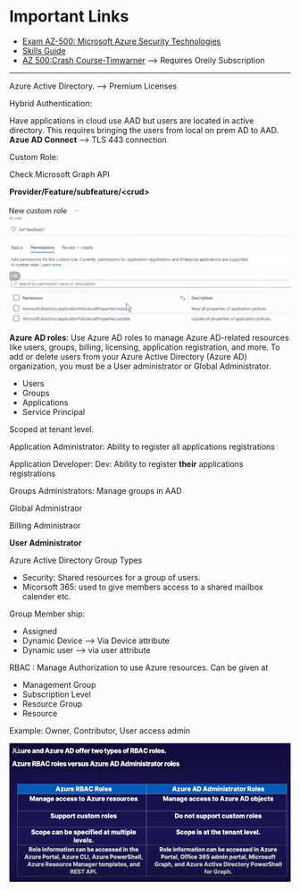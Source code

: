 # Important Links
-  [Exam AZ-500: Microsoft Azure Security Technologies](https://docs.microsoft.com/en-us/learn/certifications/exams/az-500)
- [Skills Guide](https://query.prod.cms.rt.microsoft.com/cms/api/am/binary/RE3VC70)
- [AZ 500:Crash Course-Timwarner](https://learning.oreilly.com/live-events/exam-az-500-microsoft-azure-security-technologies-crash-course/0636920360612/0636920056763/) --> Requires Oreily Subscription

---

Azure Active Directory. --> Premium Licenses

Hybrid Authentication: 

Have applications in cloud use  AAD but users are located in active directory.  This requires bringing the users from local on prem AD to AAD. **Azue AD Connect**  --> TLS 443 connection



Custom Role:

Check Microsoft Graph API

**Provider/Feature/subfeature/\<crud\>**

![AAD Custom Roles](img/AAD-Custom-Roles.PNG)

**Azure AD roles**: Use Azure AD roles to manage Azure AD-related resources like users, groups, billing, licensing, application registration, and more. To add or delete users from your Azure Active Directory (Azure AD) organization, you must be a User administrator or Global Administrator.

* Users
* Groups
* Applications
* Service Principal

Scoped at tenant level.

Application Administrator: Ability to register all applications registrations

Application Developer: Dev: Ability to register **their** applications registrations

Groups Administrators: Manage groups in AAD

Global Administraor

Billing Administraor

**User Administrator**

Azure Active Directory Group Types
* Security: Shared resources for a group of users.
* Micorsoft 365: used to give members access to a shared mailbox calender etc.

Group Member ship:
*  Assigned
* Dynamic Device --> Via Device attribute
* Dynamic user --> via user attribute

RBAC : Manage Authorization to use Azure resources. Can be given at

* Management Group
* Subscription Level
* Resource Group
* Resource

Example: Owner, Contributor, User access admin


![AAD-roles-RBAC-roles](img/AAD-roles-RBAC-roles.PNG)























